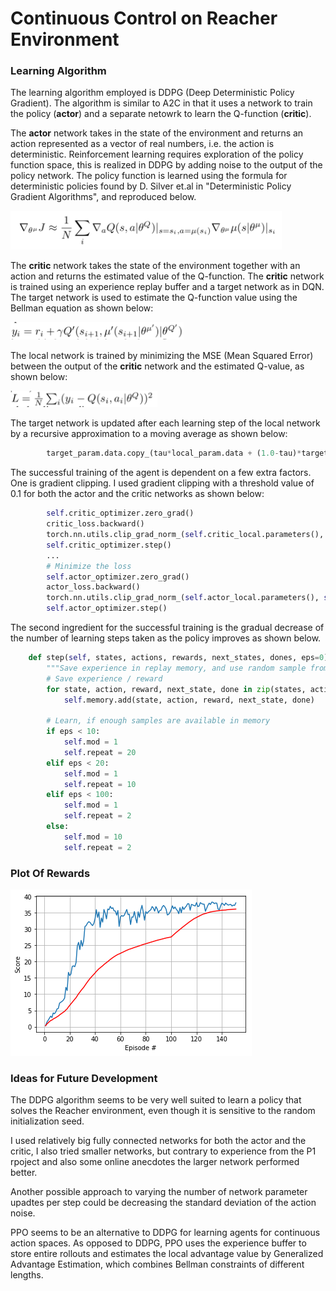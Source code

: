 # Continuous Control on Reacher Environment 

### Learning Algorithm 


The learning algorithm employed is DDPG (Deep Deterministic Policy Gradient).
The algorithm is similar to A2C in that it uses a network to train
the policy (__actor__) and a separate netowrk to learn the Q-function (__critic__).

The __actor__ network takes in the state of the environment and returns an 
action represented as a vector of real numbers, i.e. the action is deterministic.
Reinforcement learning requires exploration of the policy function space, this
is realized in DDPG by adding noise to the output of the policy network.
The policy function is learned using the formula for deterministic policies 
found by D. Silver et.al in "Deterministic Policy Gradient Algorithms", and
reproduced below.

![Deterministic Policy Gradient](dpg.png)

The __critic__ network takes the state of the environment together with
an action and returns the estimated value of the Q-function. 
The __critic__ network is trained using an experience replay buffer and
a target network as in DQN. The target network is used to estimate 
the Q-function value using the Bellman equation as shown below:

![Target Network Estimation of the Q-function](estQ.png)

The local network is trained by minimizing the MSE (Mean Squared Error)
between the output of the __critic__ network and the estimated Q-value, 
as shown below:

![Critic Network Loss](QLoss.png)


The target network is updated after each learning step of the local network 
by a recursive approximation to a moving average
as shown below:

```python
        target_param.data.copy_(tau*local_param.data + (1.0-tau)*target_param.data)
```

The successful training of the agent is dependent on a few extra factors.
One is gradient clipping. I used gradient clipping with a threshold value of 0.1
for both the actor and the critic networks as shown below:



```python
        self.critic_optimizer.zero_grad()
        critic_loss.backward()
        torch.nn.utils.clip_grad_norm_(self.critic_local.parameters(), self.critic_grad_threshold)
        self.critic_optimizer.step()
        ...
        # Minimize the loss
        self.actor_optimizer.zero_grad()
        actor_loss.backward()
        torch.nn.utils.clip_grad_norm_(self.actor_local.parameters(), self.actor_grad_threshold)
        self.actor_optimizer.step()        
```

The second ingredient for the successful training is the gradual decrease of the number
of learning steps taken as the policy improves as shown below.

```python
    def step(self, states, actions, rewards, next_states, dones, eps=0):
        """Save experience in replay memory, and use random sample from buffer to learn."""
        # Save experience / reward
        for state, action, reward, next_state, done in zip(states, actions, rewards, next_states, dones):
            self.memory.add(state, action, reward, next_state, done)

        # Learn, if enough samples are available in memory
        if eps < 10:
            self.mod = 1
            self.repeat = 20
        elif eps < 20:
            self.mod = 1
            self.repeat = 10
        elif eps < 100:
            self.mod = 1
            self.repeat = 2
        else:
            self.mod = 10
            self.repeat = 2  
```


### Plot Of Rewards

![Plot of Rewards](p2_scores.png)

### Ideas for Future Development

The DDPG algorithm seems to be very well suited to learn a policy that solves 
the Reacher environment, even though it is sensitive to the random initialization seed.


I used relatively big fully connected networks for both the actor and the critic, I also tried
smaller networks, but contrary to experience from the P1 rpoject and also some online anecdotes 
the larger network performed better.

Another possible approach to varying the number of network parameter upadtes per step could be decreasing 
the standard deviation of the action noise.

PPO seems to be an alternative to DDPG for learning agents for continuous action spaces.
As opposed to DDPG, PPO uses the experience buffer to store entire rollouts and estimates the local
advantage value by Generalized Advantage Estimation, which combines Bellman constraints of different
lengths. 


